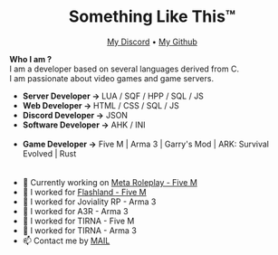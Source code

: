 <h1 align="center">Something Like This™</h1>

<p align="center">
  <a href="https://discordapp.com/users/221099907845455872">My Discord</a> •
  <a href="https://github.com/Romset95">My Github</a>
</p>

<b>Who I am ?</b><br/>
I am a developer based on several languages derived from C. <br/>
I am passionate about video games and game servers. <br/>
* <b>Server Developer -> </b>LUA / SQF / HPP / SQL / JS<br/>
* <b>Web Developer -> </b>HTML / CSS / SQL / JS<br/>
* <b>Discord Developer -></b> JSON <br/>
* <b>Software Developer -></b> AHK / INI  <br/><br/>
* <b>Game Developer -></b> Five M | Arma 3 | Garry's Mod | ARK: Survival Evolved | Rust<br/>
<br/><br/>
* 💼 Currently working on [Meta Roleplay - Five M](https://discord.gg/metafr) <br/>
* 💼 I worked for [Flashland - Five M](https://discord.gg/flashland) <br/>
* 💼 I worked for Joviality RP - Arma 3 <br/>
* 💼 I worked for A3R - Arma 3 <br/>
* 💼 I worked for TIRNA - Five M <br/>
* 💼 I worked for TIRNA - Arma 3 <br/>
* 📫 Contact me by [MAIL](mailto:contact@slt-dev.ovh) <br/>
